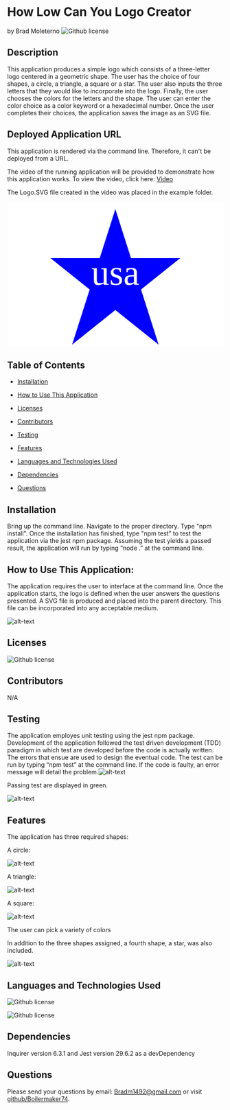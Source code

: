 # How Low Can You Logo Creator  

  by Brad Moleterno    ![Github license](https://img.shields.io/badge/license-MIT-blue.svg) 

## Description 

This application produces a simple logo which consists of a three-letter logo centered in a geometric shape. The user has the choice of four shapes, a circle, a triangle, a square or a star. The user also inputs the three letters that they would like to incorporate into the logo. Finally, the user chooses the colors for the letters and the shape. The user can enter the color choice as a color keyword or a hexadecimal number. Once the user completes their choices, the application saves the image as an SVG file. 

## Deployed Application URL 

This application is rendered via the command line.  Therefore, it can't be deployed from a URL.   

The video of the running application will be provided to demonstrate how this application works. To view the video, click here: [Video](https://watch.screencastify.com/v/7IBmHgINiFxD86neVPax) 

The Logo.SVG file created in the video was placed in the example folder. 

![alt-text](./examples/logo-from-demo.svg) 

## Table of Contents 

* [Installation](#installation) 

* [How to Use This Application](#how-to-use-this-application) 

* [Licenses](#Licenses) 

* [Contributors](#contributors) 

* [Testing](#testing) 

* [Features](#features) 

* [Languages and Technologies Used](#languages-and-technologies-used) 

* [Dependencies](#dependencies) 

* [Questions](#questions) 

  

## Installation 

Bring up the command line. Navigate to the proper directory. Type "npm install". Once the installation has finished, type "npm test” to test the application via the jest npm package. Assuming the test yields a passed result, the application will run by typing “node  .” at the command line. 

## How to Use This Application: 

The application requires the user to interface at the command line.  Once the application starts, the logo is defined when the user answers the questions presented. A SVG file is produced and placed into the parent directory. This file can be incorporated into any acceptable medium. 

![alt-text](examples/images/screenshot.png)  

  

## Licenses 

![Github license](https://img.shields.io/badge/license-MIT-blue.svg) 

## Contributors 

N/A 

## Testing 

The application employes unit testing using the jest npm package. Development of the application followed the test driven development (TDD) paradigm in which test are developed before the code is actually written. The errors that ensue are used to design the eventual code. The test can be run by typing “npm test” at the command line. If the code is faulty, an error message will detail the problem.![alt-text](assets/images/screenshot1.png) 

 Passing test are displayed in green. 

![alt-text](assets/images/screenshot1.png) 

## Features 

The application has three required shapes: 

A circle: 

![alt-text](assets/images/screenshot1.png) 

A triangle: 

![alt-text](assets/images/screenshot1.png) 

 A square: 

![alt-text](assets/images/screenshot1.png) 

The user can pick a variety of colors 

In addition to the three shapes assigned, a fourth shape, a star, was also included. 

![alt-text](assets/images/screenshot1.png) 

## Languages and Technologies Used 

![Github license](https://img.shields.io/badge/Language-HTML,JavaScript-blue.svg) 

![Github license](https://img.shields.io/badge/Technology-NodeJs-blue.svg) 

## Dependencies 

Inquirer version 6.3.1 and Jest version 29.6.2 as a devDependency 

 

## Questions 

Please send your questions by email:  Bradm1492@gmail.com or visit [github/Boilermaker74](https://github.com/Boilermaker74). 
